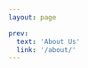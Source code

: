 ```yaml
---
layout: page

prev:
  text: 'About Us'
  link: '/about/'
---
```


<script setup>
import {
  VPTeamPage,
  VPTeamPageTitle,
  VPTeamMembers
} from 'vitepress/theme'

const members = [
  {
    avatar: '../img/team/austin.png',
    name: 'Austin',
    title: 'Staff',
    links: [
      { icon: 'instagram', link: 'https://instagram.com/auz_martino' },
      { icon: {
        svg: '<svg xmlns="http://www.w3.org/2000/svg" width="1em" height="1em" viewBox="0 0 48 48"><g fill="none" stroke="currentColor" strokeLinecap="round" strokeLinejoin="round" strokeWidth="4"><path d="m26.24 16.373l-9.14-9.14c-2.661-2.661-7.035-2.603-9.768.131c-2.734 2.734-2.793 7.107-.131 9.768l7.935 7.936m17.767-2.065l7.935 7.935c2.661 2.662 2.603 7.035-.13 9.769c-2.735 2.734-7.108 2.792-9.77.13l-9.14-9.14"></path><path d="M26.11 26.142c2.733-2.734 2.792-7.108.13-9.769m-4.441 5.425c-2.734 2.734-2.792 7.108-.131 9.769"></path></g></svg>'
      },
      link: 'https://linktr.ee/auzmartino',
      ariaLabel: 'linktree link'
      },
    ]
  },
  {
    avatar: '../img/team/aziz.png',
    name: 'Aziz',
    title: 'Staff',
    links: [
      { icon: 'instagram', link: 'https://instagram.com/aziz.nkhv' },
      { icon: 'instagram', link: 'https://instagram.com/aziz.crt' }
    ]
  },
  {
    avatar: '../img/team/grace.png',
    name: 'Grace',
    title: 'Staff',
    links: [
      { icon: 'instagram', link: 'https://instagram.com/gray__in__film' },
      { icon: {
        svg: '<svg xmlns="http://www.w3.org/2000/svg" width="1em" height="1em" viewBox="0 0 48 48"><g fill="none" stroke="currentColor" strokeLinecap="round" strokeLinejoin="round" strokeWidth="4"><path d="m26.24 16.373l-9.14-9.14c-2.661-2.661-7.035-2.603-9.768.131c-2.734 2.734-2.793 7.107-.131 9.768l7.935 7.936m17.767-2.065l7.935 7.935c2.661 2.662 2.603 7.035-.13 9.769c-2.735 2.734-7.108 2.792-9.77.13l-9.14-9.14"></path><path d="M26.11 26.142c2.733-2.734 2.792-7.108.13-9.769m-4.441 5.425c-2.734 2.734-2.792 7.108-.131 9.769"></path></g></svg>'
      },
      link: 'https://linktr.ee/grayinfilm',
      ariaLabel: 'linktree link'
      }
    ]
  },
  {
    avatar: '../img/team/jaida.png',
    name: 'Jaida',
    title: 'Staff',
    links: [
      { icon: 'instagram', link: 'https://instagram.com/jaidakins' },
      { icon: {
        svg: '<svg xmlns="http://www.w3.org/2000/svg" width="1em" height="1em" viewBox="0 0 48 48"><g fill="none" stroke="currentColor" strokeLinecap="round" strokeLinejoin="round" strokeWidth="4"><path d="m26.24 16.373l-9.14-9.14c-2.661-2.661-7.035-2.603-9.768.131c-2.734 2.734-2.793 7.107-.131 9.768l7.935 7.936m17.767-2.065l7.935 7.935c2.661 2.662 2.603 7.035-.13 9.769c-2.735 2.734-7.108 2.792-9.77.13l-9.14-9.14"></path><path d="M26.11 26.142c2.733-2.734 2.792-7.108.13-9.769m-4.441 5.425c-2.734 2.734-2.792 7.108-.131 9.769"></path></g></svg>'
      }, link: 'https://www.jaidakins.com',
        ariaLabel: 'website link'
      }
    ]
  },
  {
    avatar: '../img/team/lilian.png',
    name: 'Lilian/Yurina',
    title: 'Staff',
    links: [
      { icon: 'instagram', link: 'https://instagram.com/yurimiio' },
      { icon: 'instagram', link: 'https://instagram.com/35mmino' }
    ]
  },
  {
    avatar: '../img/team/linoa.png',
    name: 'Linoa',
    title: 'Staff',
    links: [
      { icon: 'instagram', link: 'https://instagram.com/linoa.rchive' },
      { icon: 'instagram', link: 'https://instagram.com/linoa.films400' }
    ]
  },
  {
    avatar: '../img/team/lou.png',
    name: 'Lou',
    title: 'Staff',
    links: [
      { icon: 'instagram', link: 'https://instagram.com/lous.nkn' },
      { icon: 'instagram', link: 'https://instagram.com/lous.laboratory' }
    ]
  },
  {
    avatar: '../img/team/sherry.png',
    name: 'Sherry',
    title: 'Staff',
    links: [
      { icon: 'instagram', link: 'https://instagram.com/mii.soh' },
      { icon: 'instagram', link: 'https://instagram.com/l0caltangerine' }
    ]
  }
]

</script>

<VPTeamPage>
  <VPTeamPageTitle>
    <template #title>
      Meet the Team
    </template>
    <template #lead>
      The creation of Tokyo Archives is pioneered by eight creatives from different backgrounds
      who found a common ground in creating.
    </template>
  </VPTeamPageTitle>
  <VPTeamMembers
    :members="members"
  />
</VPTeamPage>
